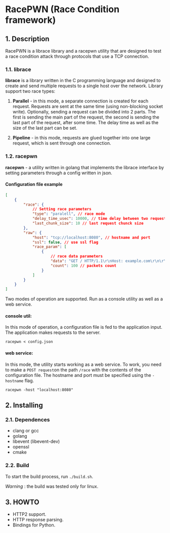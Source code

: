 # RacePWN (Race Condition framework)

## 1. Description

RacePWN is a librace library and a racepwn utility that are designed to test a race condition attack through protocols that use a TCP connection.

### 1.1. librace

**librace** is a library written in the C programming language and designed to create and send multiple requests to a single host over the network.
Library support two race types:

1. **Parallel** - in this mode, a separate connection is created for each request. Requests are sent at the same time (using non-blocking socket write). Optionally, sending a request can be divided into 2 parts. The first is sending the main part of the request, the second is sending the last part of the request, after some time. The delay time as well as the size of the last part can be set.

2. **Pipeline** - in this mode, requests are glued together into one large request, which is sent through one connection.

### 1.2. racepwn

**racepwn** - a utility written in golang that implements the librace interface by setting parameters through a config written in json.

#### Configuration file example

```json
[
    {
        "race": {
            // Setting race parameters
            "type": "paralell", // race mode
            "delay_time_usec": 10000, // time delay between two request parts
            "last_chunk_size": 10 // last request chunck size
        },
        "raw": {
            "host": "tcp://localhost:8080", // hostname and port
            "ssl": false, // use ssl flag
            "race_param": [
                {
                    // race data parameters
                    "data": "GET / HTTP/1.1\r\nHost: example.com\r\n\r\n", // response body
                    "count": 100 // packets count
                }
            ]
        }
    }
]
```

Two modes of operation are supported. Run as a console utility as well as a web service.

#### **console util:**

In this mode of operation, a configuration file is fed to the application input. The application makes requests to the server.

```
racepwn < config.json
```

#### **web service**:

In this mode, the utility starts working as a web service. To work, you need to make a `POST request`on the path `/race` with the contents of the configuration file.
The hostname and port must be specified using the `-hostname` flag.

```
racepwn -host "localhost:8080"
```

## 2. Installing

### 2.1. Dependences

-   clang or gcc
-   golang
-   libevent (libevent-dev)
-   openssl
-   cmake

### 2.2. Build

To start the build process, run `./build.sh`.

_Warning_ : the build was tested only for linux.

## 3. HOWTO

-   HTTP2 support.
-   HTTP response parsing.
-   Bindings for Python.
